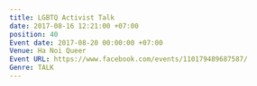 ```yaml
---
title: LGBTQ Activist Talk
date: 2017-08-16 12:21:00 +07:00
position: 40
Event date: 2017-08-20 00:00:00 +07:00
Venue: Ha Noi Queer
Event URL: https://www.facebook.com/events/110179489687587/
Genre: TALK
---
```


